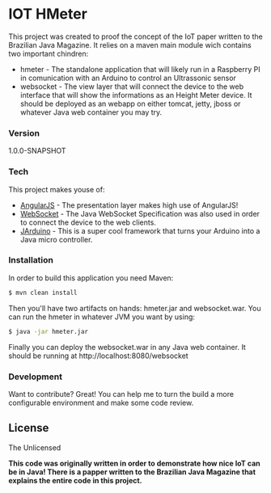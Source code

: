 # IOT HMeter
This project was created to proof the concept of the IoT paper written to the Brazilian Java Magazine. It relies on a maven main module wich contains two important chindren:
  - hmeter - The standalone application that will likely run in a Raspberry PI in comunication with an Arduino to control an Ultrassonic sensor
  - websocket - The view layer that will connect the device to the web interface that will show the informations as an Height Meter device. It should be deployed as an webapp on either tomcat, jetty, jboss or whatever Java web container you may try.

### Version
1.0.0-SNAPSHOT

### Tech

This project makes youse of:

* [AngularJS] - The presentation layer makes high use of AngularJS!
* [WebSocket] - The Java WebSocket Specification was also used in order to connect the device to the web clients.
* [JArduino] - This is a super cool framework that turns your Arduino into a Java micro controller.

### Installation

In order to build this application you need Maven:

```sh
$ mvn clean install
```
Then you'll have two artifacts on hands: hmeter.jar and websocket.war. You can run the hmeter in whatever JVM you want by using:

```sh
$ java -jar hmeter.jar
```

Finally you can deploy the websocket.war in any Java web container. It should be running at http://localhost:8080/websocket

### Development

Want to contribute? Great! You can help me to turn the build a more configurable environment and make some code review.

License
----

The Unlicensed


**This code was originally written in order to demonstrate how nice IoT can be in Java! There is a papper written to the Brazilian Java Magazine that explains the entire code in this project.**

[//]: # (These are reference links used in the body of this note and get stripped out when the markdown processor does it's job. There is no need to format nicely because it shouldn't be seen. Thanks SO - http://stackoverflow.com/questions/4823468/store-comments-in-markdown-syntax)


   [WebSocket]: <https://jcp.org/en/jsr/detail?id=356>
   [JArduino]: <https://github.com/romerorsp/JArduino.git>
   [AngularJS]: <http://angularjs.org>